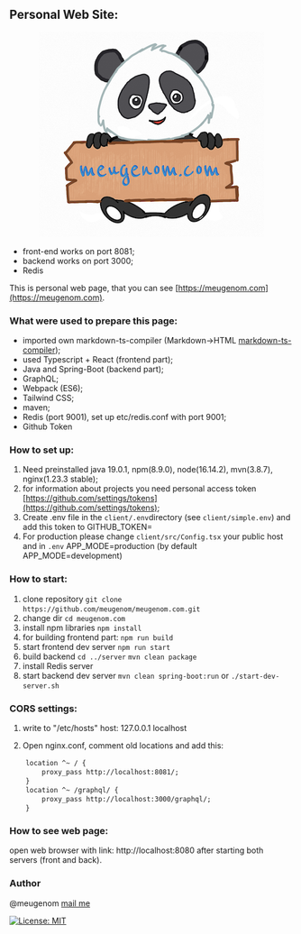 ## Personal Web Site:

<center>
	<img alt="" src="./assets/panda-meugenom.png"/>
</center>


- front-end works on port 8081;
- backend works on port 3000;
- Redis

This is personal web page, that you can see [https://meugenom.com](https://meugenom.com).

### What were used to prepare this page:
- imported own markdown-ts-compiler (Markdown->HTML [markdown-ts-compiler](https://github.com/meugenom/markdown-ts-compiler));
- used Typescript + React (frontend part);
- Java and Spring-Boot (backend part);
- GraphQL;
- Webpack (ES6);
- Tailwind CSS;
- maven;
- Redis (port 9001), set up  etc/redis.conf with port 9001;
- Github Token

### How to set up:

1. Need preinstalled java 19.0.1, npm(8.9.0), node(16.14.2), mvn(3.8.7), nginx(1.23.3 stable);
2. for information about projects you need  personal access token [https://github.com/settings/tokens](https://github.com/settings/tokens);
3. Create .env file in the `client/.env`directory (see `client/simple.env`)  and add this token to GITHUB_TOKEN=
4. For production please change `client/src/Config.tsx` your public host and in `.env` APP_MODE=production (by default APP_MODE=development)

### How to start:

1. clone repository 
`git clone https://github.com/meugenom/meugenom.com.git`
2. change dir
`cd meugenom.com`
3. install npm libraries
`npm install`
3. for building frontend part:
`npm run build`
4. start frontend dev server
`npm run start`
4. build backend
`cd ../server`
`mvn clean package`
5. install Redis server
6. start backend dev server
`mvn clean spring-boot:run`
or
`./start-dev-server.sh`

### CORS settings:
1. write to  "/etc/hosts" host:
127.0.0.1 localhost

2. Open nginx.conf, comment old locations and add this:

```
	location ^~ / {
		proxy_pass http://localhost:8081/;
	}
	location ^~ /graphql/ {
		proxy_pass http://localhost:3000/graphql/; 
	}
```

### How to see web page:

open web browser with link:  http://localhost:8080 after starting both servers (front and back).

### Author 
@meugenom [mail me](mailto:hallo@meugenom.com?subject=Github%20source%20question&amp;body=Hello%20Eugen,%0D%0A%0D%0Ahier%20is%20your%20message)

[![License: MIT](https://img.shields.io/badge/License-MIT-green.svg)](https://opensource.org/licenses/MIT)
